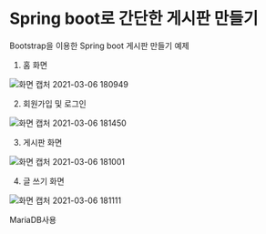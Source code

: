 # Spring boot로 간단한 게시판 만들기 
Bootstrap을 이용한 Spring boot 게시판 만들기 예제




1. 홈 화면

![화면 캡처 2021-03-06 180949](https://user-images.githubusercontent.com/41982054/110201772-398bc980-7ea8-11eb-98fa-131f45416c56.png)



2. 회원가입 및 로그인

![화면 캡처 2021-03-06 181450](https://user-images.githubusercontent.com/41982054/110201735-17924700-7ea8-11eb-8443-80b444c9a464.png)



3. 게시판 화면

![화면 캡처 2021-03-06 181001](https://user-images.githubusercontent.com/41982054/110201727-0e08df00-7ea8-11eb-892e-cd64da7cc71f.png)



4. 글 쓰기 화면

![화면 캡처 2021-03-06 181111](https://user-images.githubusercontent.com/41982054/110201731-1234fc80-7ea8-11eb-9f9e-2f22bb115415.png)


MariaDB사용
